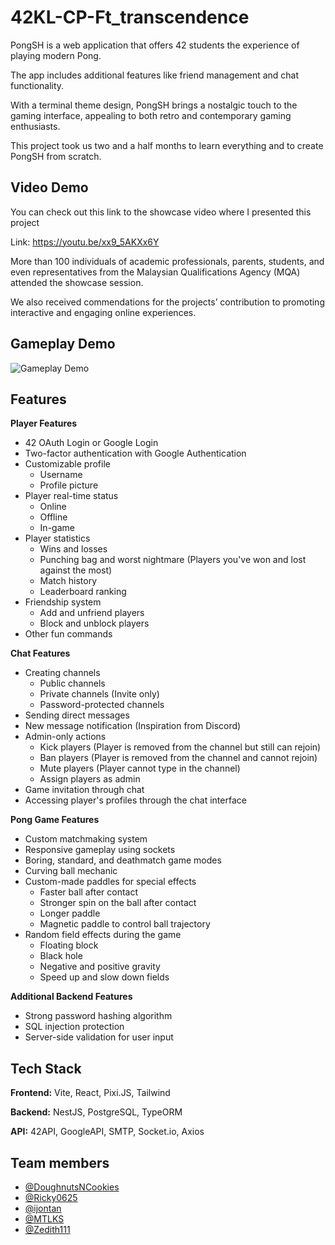 # 42KL-CP-Ft_transcendence

PongSH is a web application that offers 42 students the experience of playing modern Pong.

The app includes additional features like friend management and chat functionality. 

With a terminal theme design, PongSH brings a nostalgic touch to the gaming interface, appealing to both retro and contemporary gaming enthusiasts.

This project took us two and a half months to learn everything and to create PongSH from scratch.


## Video Demo

You can check out this link to the showcase video where I presented this project

Link: https://youtu.be/xx9_5AKXx6Y

More than 100 individuals of academic professionals, parents, students, and even representatives from the Malaysian Qualifications Agency (MQA) attended the showcase session.

We also received commendations for the projects’ contribution to promoting interactive and engaging online experiences.


## Gameplay Demo

![Gameplay Demo](https://github.com/DoughnutsNCookies/42KL-CP-Ft_transcendence/blob/main/readmeAssets/PongSH-gif.gif)

## Features

**Player Features**
- 42 OAuth Login or Google Login
- Two-factor authentication with Google Authentication
- Customizable profile
    - Username
    - Profile picture
- Player real-time status
    - Online
    - Offline
    - In-game
- Player statistics
    - Wins and losses
    - Punching bag and worst nightmare (Players you've won and lost against the most)
    - Match history
    - Leaderboard ranking
- Friendship system
    - Add and unfriend players
    - Block and unblock players
- Other fun commands


**Chat Features**
- Creating channels
    - Public channels
    - Private channels (Invite only)
    - Password-protected channels
- Sending direct messages
- New message notification (Inspiration from Discord)
- Admin-only actions
    - Kick players (Player is removed from the channel but still can rejoin)
    - Ban players (Player is removed from the channel and cannot rejoin)
    - Mute players (Player cannot type in the channel)
    - Assign players as admin
- Game invitation through chat
- Accessing player's profiles through the chat interface


**Pong Game Features**
- Custom matchmaking system
- Responsive gameplay using sockets
- Boring, standard, and deathmatch game modes
- Curving ball mechanic
- Custom-made paddles for special effects
    - Faster ball after contact
    - Stronger spin on the ball after contact
    - Longer paddle
    - Magnetic paddle to control ball trajectory
- Random field effects during the game
    - Floating block
    - Black hole
    - Negative and positive gravity
    - Speed up and slow down fields


**Additional Backend Features**
- Strong password hashing algorithm
- SQL injection protection
- Server-side validation for user input

## Tech Stack
**Frontend:** Vite, React, Pixi.JS, Tailwind

**Backend:** NestJS, PostgreSQL, TypeORM

**API:** 42API, GoogleAPI, SMTP, Socket.io, Axios


## Team members

- [@DoughnutsNCookies](https://www.github.com/DoughnutsNCookies)
- [@Ricky0625](https://www.github.com/Ricky0625)
- [@ijontan](https://www.github.com/ijontan)
- [@MTLKS](https://www.github.com/MTLKS)
- [@Zedith111](https://www.github.com/Zedith111)

